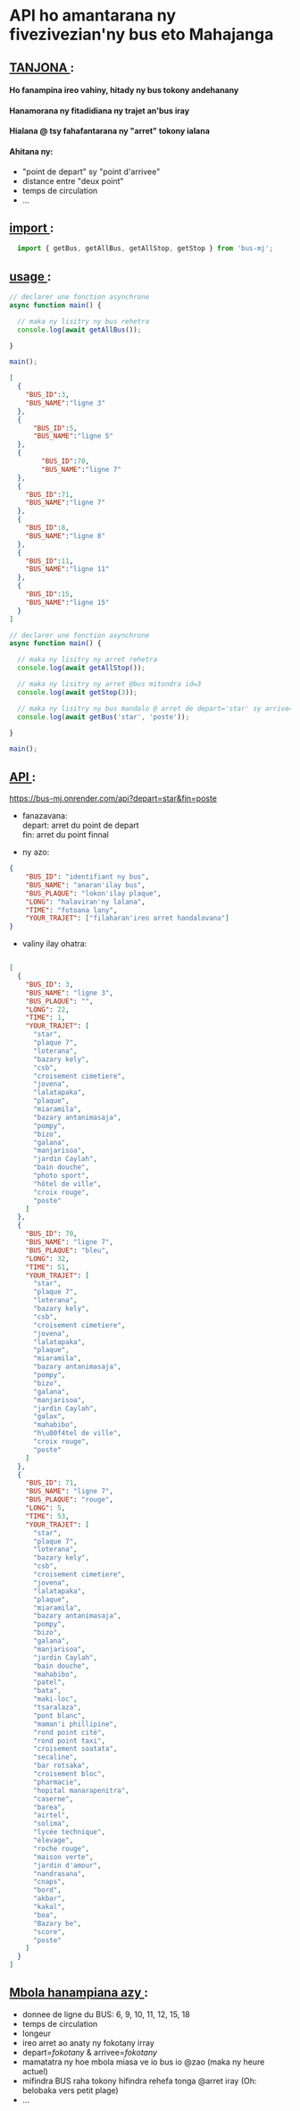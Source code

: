 # API ho amantarana ny fivezivezian'ny bus eto Mahajanga

## <u> TANJONA </u>:

#### Ho fanampina ireo vahiny, hitady ny bus tokony andehanany

#### Hanamorana ny fitadidiana ny trajet an'bus iray

#### Hialana @ tsy fahafantarana ny "arret" tokony ialana

#### Ahitana ny:
- "point de depart" sy "point d'arrivee"
- distance entre "deux point"
- temps de circulation
- ...

## <u> import </u>:

```js
  import { getBus, getAllBus, getAllStop, getStop } from 'bus-mj';
```

## <u> usage </u>:

```js
// declarer une fonction asynchrone
async function main() {

  // maka ny lisitry ny bus rehetra
  console.log(await getAllBus());

}

main();
```
```json
[
  {
    "BUS_ID":3,
    "BUS_NAME":"ligne 3"
  },
  {
      "BUS_ID":5,
      "BUS_NAME":"ligne 5"
  },
  {
        "BUS_ID":70,
        "BUS_NAME":"ligne 7"
  },
  {
    "BUS_ID":71,
    "BUS_NAME":"ligne 7"
  },
  {
    "BUS_ID":8,
    "BUS_NAME":"ligne 8"
  },
  {
    "BUS_ID":11,
    "BUS_NAME":"ligne 11"
  },
  {
    "BUS_ID":15,
    "BUS_NAME":"ligne 15"
  }
]
```

```js
// declarer une fonction asynchrone
async function main() {

  // maka ny lisitry ny arret rehetra
  console.log(await getAllStop());

  // maka ny lisitry ny arret @bus mitondra id=3
  console.log(await getStop(3));

  // maka ny lisitry ny bus mandalo @ arret de depart='star' sy arrive='poste'
  console.log(await getBus('star', 'poste'));

}

main();
```
## <u> API </u>:

https://bus-mj.onrender.com/api?depart=star&fin=poste

- fanazavana: <br>
depart: arret du point de depart <br>
fin: arret du point finnal

- ny azo: <br>
```json
{
    "BUS_ID": "identifiant ny bus",
    "BUS_NAME": "anaran'ilay bus",
    "BUS_PLAQUE": "lokon'ilay plaque",
    "LONG": "halaviran'ny lalana",
    "TIME": "fotoana lany",
    "YOUR_TRAJET": ["filaharan'ireo arret handalovana"]
}
```

- valiny ilay ohatra:
```json

[
  {
    "BUS_ID": 3,
    "BUS_NAME": "ligne 3",
    "BUS_PLAQUE": "",
    "LONG": 22,
    "TIME": 1,
    "YOUR_TRAJET": [
      "star",
      "plaque 7",
      "loterana",
      "bazary kely",
      "csb",
      "croisement cimetiere",
      "jovena",
      "lalatapaka",
      "plaque",
      "miaramila",
      "bazary antanimasaja",
      "pompy",
      "bizo",
      "galana",
      "manjarisoa",
      "jardin Caylah",
      "bain douche",
      "photo sport",
      "hôtel de ville",
      "croix rouge",
      "poste"
    ]
  },
  {
    "BUS_ID": 70,
    "BUS_NAME": "ligne 7",
    "BUS_PLAQUE": "bleu",
    "LONG": 32,
    "TIME": 51,
    "YOUR_TRAJET": [
      "star",
      "plaque 7",
      "loterana",
      "bazary kely",
      "csb",
      "croisement cimetiere",
      "jovena",
      "lalatapaka",
      "plaque",
      "miaramila",
      "bazary antanimasaja",
      "pompy",
      "bizo",
      "galana",
      "manjarisoa",
      "jardin Caylah",
      "galax",
      "mahabibo",
      "h\u00f4tel de ville",
      "croix rouge",
      "poste"
    ]
  },
  {
    "BUS_ID": 71,
    "BUS_NAME": "ligne 7",
    "BUS_PLAQUE": "rouge",
    "LONG": 5,
    "TIME": 53,
    "YOUR_TRAJET": [
      "star",
      "plaque 7",
      "loterana",
      "bazary kely",
      "csb",
      "croisement cimetiere",
      "jovena",
      "lalatapaka",
      "plaque",
      "miaramila",
      "bazary antanimasaja",
      "pompy",
      "bizo",
      "galana",
      "manjarisoa",
      "jardin Caylah",
      "bain douche",
      "mahabibo",
      "patel",
      "bata",
      "maki-loc",
      "tsaralaza",
      "pont blanc",
      "maman'i phillipine",
      "rond point cité",
      "rond point taxi",
      "croisement soatata",
      "secaline",
      "bar rotsaka",
      "croisement bloc",
      "pharmacie",
      "hopital manarapenitra",
      "caserne",
      "barea",
      "airtel",
      "solima",
      "lycée technique",
      "élevage",
      "roche rouge",
      "maison verte",
      "jardin d'amour",
      "nandrasana",
      "cnaps",
      "bord",
      "akbar",
      "kakal",
      "boa",
      "Bazary be",
      "score",
      "poste"
    ]
  }
]

```

## <u> Mbola hanampiana azy </u>:

+ donnee de ligne du BUS: 6, 9, 10, 11, 12, 15, 18
+ temps de circulation
+ longeur
+ ireo arret ao anaty ny fokotany irray
+ depart=_fokotany_ & arrivee=_fokotany_
+ mamatatra ny hoe mbola miasa ve io bus io @zao (maka ny heure actuel)
+ mifindra BUS raha tokony hifindra rehefa tonga @arret iray (Oh: belobaka vers petit plage)
+ ...